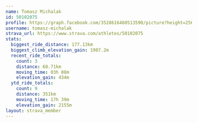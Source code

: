 ```yaml
---
name: Tomasz Michalak
id: 50102075
profile: https://graph.facebook.com/3528616460513590/picture?height=256&width=256
username: tomasz-michalak
strava_url: https://www.strava.com/athletes/50102075
stats:
  biggest_ride_distance: 177.13km
  biggest_climb_elevation_gain: 1987.2m
  recent_ride_totals:
    count: 3
    distance: 68.71km
    moving_time: 03h 08m
    elevation_gain: 434m
  ytd_ride_totals:
    count: 9
    distance: 351km
    moving_time: 17h 39m
    elevation_gain: 2155m
layout: strava_member
--- 
```


